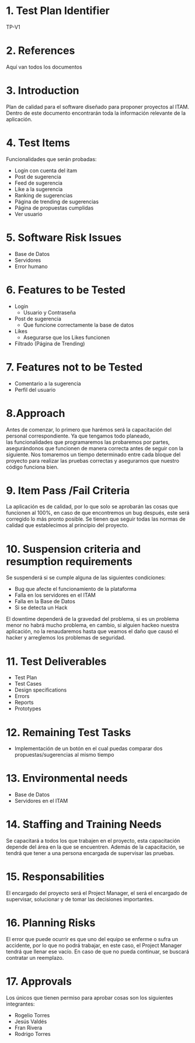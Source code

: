 # 1.	Test Plan Identifier
TP-V1

# 2.	References 
Aquí van todos los documentos

# 3. Introduction
Plan de calidad para el software diseñado para proponer proyectos al ITAM. Dentro de este documento encontrarán toda la información relevante de la aplicación.

# 4. Test Items
Funcionalidades que serán probadas:
*	Login con cuenta del itam
*	Post de sugerencia
*	Feed de sugerencia
*	Like a la sugerencia
*	Ranking de sugerencias
*	Página de trending de sugerencias
*	Página de propuestas cumplidas
*	Ver usuario

# 5. Software Risk Issues
*	Base de Datos
*	Servidores
*	Error humano

# 6. Features to be Tested
*	Login
  	* Usuario y Contraseña
* Post de sugerencia
    *	Que funcione correctamente la base de datos
*	Likes
    * Asegurarse que los Likes funcionen
*	Filtrado (Página de Trending)

# 7. Features not to be Tested
*	Comentario a la sugerencia
*	Perfil del usuario

# 8.Approach
Antes de comenzar, lo primero que harémos será la capacitación del personal correspondiente. Ya que tengamos todo planeado,  
las funcionalidades que programaremos las probaremos por partes, asegurándonos que funcionen de manera correcta antes de seguir con la siguiente.
Nos tomaremos un tiempo determinado entre cada bloque del proyecto para realizar las pruebas correctas y asegurarnos que nuestro código funciona bien.


# 9. Item Pass /Fail Criteria 
La aplicación es de calidad, por lo que solo se aprobarán las cosas que funcionen al 100%, en caso de que encontremos un bug después, este será corregido lo más pronto posible.
Se tienen que seguir todas las normas de calidad que establecimos al principio del proyecto.

# 10. Suspension criteria and resumption requirements
Se suspenderá si se cumple alguna de las siguientes condiciones:
*	Bug que afecte el funcionamiento de la plataforma
*	Falla en los servidores en el ITAM
*	Falla en la Base de Datos
*	Si se detecta un Hack

El downtime dependerá de la gravedad del problema, si es un problema menor no habrá mucho problema, en cambio, si alguien hackeo nuestra aplicación, no la renaudaremos hasta que veamos el daño que causó el hacker y arreglemos los problemas de seguridad. 

# 11. Test Deliverables
*	Test Plan
*	Test Cases
*	Design specifications
*	Errors
*	Reports
*	Prototypes

# 12. Remaining Test Tasks
*	Implementación de un botón en el cual puedas comparar dos propuestas/sugerencias al mismo tiempo


# 13. Environmental needs
*	Base de Datos
*	Servidores en el ITAM

# 14.	Staffing and Training Needs

Se capacitará a todos los que trabajen en el proyecto, esta capacitación depende del área en la que se encuentren. Además de la capacitación, se tendrá que tener a una persona encargada de supervisar las pruebas.

# 15.	Responsabilities
El encargado del proyecto será el Project Manager, el será el encargado de supervisar, solucionar y de tomar las decisiones importantes.

# 16.	Planning Risks
El error que puede ocurrir es que uno del equipo se enferme o sufra un accidente, por lo que no podrá trabajar, en este caso, el Project Manager tendrá que llenar ese vacío. En caso de que no pueda continuar, se buscará contratar un reemplazo.

# 17.	Approvals
Los únicos que tienen permiso para aprobar cosas son los siguientes integrantes:
*	Rogelio Torres
*	Jesús Valdés
*	Fran Rivera
*	Rodrigo Torres






